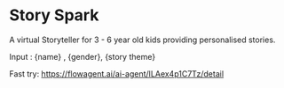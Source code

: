 # Story Spark
A virtual Storyteller for 3 - 6 year old kids providing personalised stories. 

Input : {name} , {gender}, {story theme}

Fast try: https://flowagent.ai/ai-agent/ILAex4p1C7Tz/detail
